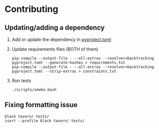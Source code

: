 # Contributing

## Updating/adding a dependency

1. Add or update the dependency in [pyproject.toml](/pyproject.toml)

1. Update requirements files (BOTH of them)

       pip-compile --output-file - --all-extras --resolver=backtracking pyproject.toml --generate-hashes > requirements.txt
       pip-compile --output-file - --all-extras --resolver=backtracking pyproject.toml --strip-extras > constraints.txt

1. Run tests

       ./scripts/smoke.bash

## Fixing formatting issue

    black tavern/ tests/
    isort --profile black tavern/ tests/
